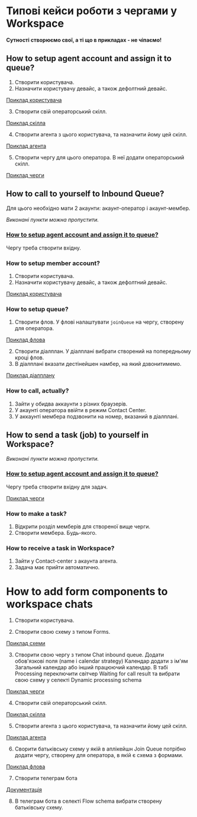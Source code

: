 # Типові кейси роботи з чергами у Workspace

**Сутності створюємо свої, а ті що в прикладах - не чіпаємо!**

## How to setup agent account and assign it to queue?

1. Створити користувача.
2. Назначити користувачу девайс, а також дефолтний девайс.

[Приклад користувача](https://dev.webitel.com/directory/users/9528)

3. Створити свій операторський скілл.

[Приклад скілла](https://dev.webitel.com/lookups/skills/277)

4. Створити агента з цього користувача, та назначити йому цей скілл.

[Приклад агента](https://dev.webitel.com/contact-center/agents/3709)

5. Створити чергу для цього оператора. В неї додати операторський скілл.

[Приклад черги](https://dev.webitel.com/contact-center/queues/730)


## How to call to yourself to Inbound Queue?

Для цього необхідно мати 2 акаунти: акаунт-оператор і акаунт-мембер.

_Виконані пункти можна пропустити._

### [How to setup agent account and assign it to queue?](#how-to-setup-agent-account-and-assign-it-to-queue)
Чергу треба створити вхідну.

### How to setup member account?

1. Створити користувача.
2. Назначити користувачу девайс, а також дефолтний девайс.

[Приклад користувача](https://dev.webitel.com/directory/users/10555)

### How to setup queue?

1. Створити флов. У флові налаштувати `joinQueue` на чергу, створену для оператора.

[Приклад флова](https://dev.webitel.com/routing/flow/1331?editor=diagram)

2. Створити діалплан. У діалплані вибрати створений на попередньому кроці флов.
3. В діалплані вказати дестінейшен намбер, на який дзвонитимемо.

[Приклад діалплану](https://dev.webitel.com/routing/dialplan/109)

### How to call, actually?
1. Зайти у обидва аккаунти з різних браузерів.
2. У акаунті оператора ввійти в режим Contact Center.
3. У аккаунті мембера подзвонити на номер, вказаний в діалплані.

## How to send a task (job) to yourself in Workspace?

_Виконані пункти можна пропустити._

### [How to setup agent account and assign it to queue?](#how-to-setup-agent-account-and-assign-it-to-queue)

Чергу треба створити вхідну для задач.

[Приклад черги](https://dev.webitel.com/contact-center/queues/505)

### How to make a task?

1. Відкрити розділ мемберів для створеної вище черги.
2. Створити мембера. Будь-якого.

### How to receive a task in Workspace?
1. Зайти у Contact-center з акаунта агента.
2. Задача має прийти автоматично.

# How to add form components to workspace chats

1. Створити користувача.

2. Створити свою схему з типом Forms.

[Приклад схеми](https://dev.webitel.com/flow/1641/processing)

3. Створити свою чергу з типом Chat inbound queue. Додати обов'язкові поля (name i calendar strategy) Календар додати з ім'ям Загальний календар або інший працюючий календар. В табі Processing переключити світчер Waiting for call result та вибрати свою схему у селекті Dynamic processing schema

[Приклад черги](https://dev.webitel.com/contact-center/queues/459/chat-inbound-queue)

4. Створити свій операторський скілл.

[Приклад скілла](https://dev.webitel.com/lookups/skills/387)

5. Створити агента з цього користувача, та назначити йому цей скілл.

[Приклад агента](https://dev.webitel.com/contact-center/agents/4511)

6. Сворити батьківську схему у якій в аплікейшн Join Queue потрібно додати чергу, створену для оператора, в якій є схема з формами.

[Приклад флова](https://dev.webitel.com/flow/888/default)

7. Створити телеграм бота

[Документація](https://webitel.atlassian.net/wiki/spaces/WEP/pages/21304403/Telegram)

8. В телеграм бота в селекті Flow schema вибрати створену батьківську схему.
